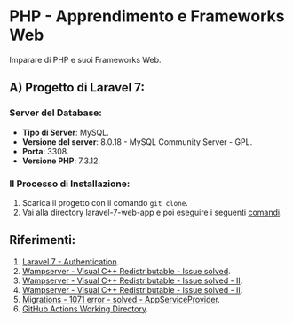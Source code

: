 # PHP - Apprendimento e Frameworks Web
Imparare di PHP e suoi Frameworks Web.

## A) Progetto di Laravel 7:
 ### Server del Database:
   * **Tipo di Server**: MySQL.
   * **Versione del server**: 8.0.18 - MySQL Community Server - GPL.
   * **Porta**: 3308.
   * **Versione PHP**: 7.3.12.
    
 ### Il Processo di Installazione:
   1. Scarica il progetto con il comando `git clone`.
   2. Vai alla directory laravel-7-web-app e poi eseguire i seguenti [comandi](https://devmarketer.io/learn/setup-laravel-project-cloned-github-com/).
     
## Riferimenti:
1. [Laravel 7 - Authentication](https://laravel.com/docs/7.x/authentication).
2. [Wampserver - Visual C++ Redistributable - Issue solved](https://stackoverflow.com/questions/14557245/wamp-shows-error-msvcr100-dll-is-missing-when-install).
3. [Wampserver - Visual C++ Redistributable - Issue solved - II](https://answers.microsoft.com/en-us/windows/forum/all/msvcr110dll-missing-for-wamp-server/5951414d-3ffc-41e8-aad2-3945456bab1f).
4. [Wampserver - Visual C++ Redistributable - Issue solved - II](http://www.steptoinstall.com/msvcr100-dll-is-missing-when-wamp-server-install.html).
5. [Migrations - 1071 error - solved - AppServiceProvider](https://laravel-news.com/laravel-5-4-key-too-long-error).
6. [GitHub Actions Working Directory](https://stackoverflow.com/questions/58139175/running-actions-in-another-directory).